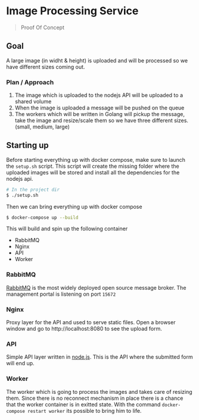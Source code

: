 
# Image Processing Service
> Proof Of Concept

## Goal
A large image (in widht & height) is uploaded and will be processed so we have different sizes coming out. 

### Plan / Approach
1. The image which is uploaded to the nodejs API will be uploaded to a shared volume
2. When the image is uploaded a message will be pushed on the queue
3. The workers which will be written in Golang will pickup the message, take the image and resize/scale them so we have three different sizes. (small, medium, large)

## Starting up
Before starting everything up with docker compose, make sure to launch the `setup.sh` script. This script will create the missing folder where the uploaded images will be stored and install all the dependencies for the nodejs api.

```bash
# In the project dir
$ ./setup.sh
```

Then we can bring everything up with docker compose
```bash
$ docker-compose up --build
```

This will build and spin up the following container
- RabbitMQ
- Nginx
- API
- Worker

### RabbitMQ
[RabbitMQ](https://www.rabbitmq.com/) is the most widely deployed open source message broker. The management portal is listening on port `15672`

### Nginx
Proxy layer for the API and used to serve static files. Open a browser window and go to http://localhost:8080 to see the upload form.

### API
Simple API layer written in [node.js](https://nodejs.org/en/). This is the API where the submitted form will end up.

### Worker
The worker which is going to process the images and takes care of resizing them. Since there is no reconnect mechanism in place there is a chance that the worker container is in exitted state. With the command `docker-compose restart worker` its possible to bring him to life. 
